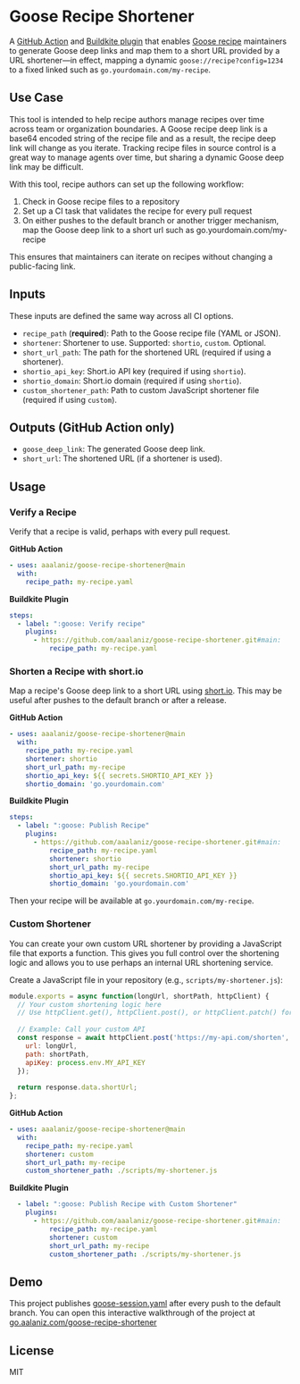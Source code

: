 # Goose Recipe Shortener

A [GitHub Action](https://github.com/features/actions) and [Buildkite plugin](https://buildkite.com/docs/pipelines/integrations/plugins) that enables [Goose recipe](https://block.github.io/goose/docs/guides/recipes/) maintainers to generate Goose deep links and map them to a short URL provided by a URL shortener­­—in effect, mapping a dynamic `goose://recipe?config=1234` to a fixed linked such as `go.yourdomain.com/my-recipe`.

## Use Case

This tool is intended to help recipe authors manage recipes over time across team or organization boundaries. A Goose recipe deep link is a base64 encoded string of the recipe file and as a result, the recipe deep link will change as you iterate. Tracking recipe files in source control is a great way to manage agents over time, but sharing a dynamic Goose deep link may be difficult.

With this tool, recipe authors can set up the following workflow:

1. Check in Goose recipe files to a repository
2. Set up a CI task that validates the recipe for every pull request
3. On either pushes to the default branch or another trigger mechanism, map the Goose deep link to a short url such as go.yourdomain.com/my-recipe

This ensures that maintainers can iterate on recipes without changing a public-facing link.

## Inputs

These inputs are defined the same way across all CI options.

- `recipe_path` (**required**): Path to the Goose recipe file (YAML or JSON).
- `shortener`: Shortener to use. Supported: `shortio`, `custom`. Optional.
- `short_url_path`: The path for the shortened URL (required if using a shortener).
- `shortio_api_key`: Short.io API key (required if using `shortio`).
- `shortio_domain`: Short.io domain (required if using `shortio`).
- `custom_shortener_path`: Path to custom JavaScript shortener file (required if using `custom`).

## Outputs (GitHub Action only)

- `goose_deep_link`: The generated Goose deep link.
- `short_url`: The shortened URL (if a shortener is used).

## Usage

### Verify a Recipe 

Verify that a recipe is valid, perhaps with every pull request.

**GitHub Action**

```yaml
- uses: aaalaniz/goose-recipe-shortener@main
  with:
    recipe_path: my-recipe.yaml
```

**Buildkite Plugin**

```yaml
steps:
  - label: ":goose: Verify recipe"
    plugins:
      - https://github.com/aaalaniz/goose-recipe-shortener.git#main:
          recipe_path: my-recipe.yaml

```

### Shorten a Recipe with short.io 

Map a recipe's Goose deep link to a short URL using [short.io](https://short.io). This may be useful after pushes to the default branch or after a release.


**GitHub Action**

```yaml
- uses: aaalaniz/goose-recipe-shortener@main
  with:
    recipe_path: my-recipe.yaml
    shortener: shortio
    short_url_path: my-recipe
    shortio_api_key: ${{ secrets.SHORTIO_API_KEY }}
    shortio_domain: 'go.yourdomain.com'
```

**Buildkite Plugin**

```yaml
steps:
  - label: ":goose: Publish Recipe"
    plugins:
      - https://github.com/aaalaniz/goose-recipe-shortener.git#main:
          recipe_path: my-recipe.yaml
          shortener: shortio
          short_url_path: my-recipe
          shortio_api_key: ${{ secrets.SHORTIO_API_KEY }}
          shortio_domain: 'go.yourdomain.com'
```

Then your recipe will be available at `go.yourdomain.com/my-recipe`.

### Custom Shortener

You can create your own custom URL shortener by providing a JavaScript file that exports a function. This gives you full control over the shortening logic and allows you to use perhaps an internal URL shortening service.

Create a JavaScript file in your repository (e.g., `scripts/my-shortener.js`):

```javascript
module.exports = async function(longUrl, shortPath, httpClient) {
  // Your custom shortening logic here
  // Use httpClient.get(), httpClient.post(), or httpClient.patch() for API calls
  
  // Example: Call your custom API
  const response = await httpClient.post('https://my-api.com/shorten', {
    url: longUrl,
    path: shortPath,
    apiKey: process.env.MY_API_KEY
  });
  
  return response.data.shortUrl;
};
```

**GitHub Action**

```yaml
- uses: aaalaniz/goose-recipe-shortener@main
  with:
    recipe_path: my-recipe.yaml
    shortener: custom
    short_url_path: my-recipe
    custom_shortener_path: ./scripts/my-shortener.js
```

**Buildkite Plugin**

```yaml
  - label: ":goose: Publish Recipe with Custom Shortener"
    plugins:
      - https://github.com/aaalaniz/goose-recipe-shortener.git#main:
          recipe_path: my-recipe.yaml
          shortener: custom
          short_url_path: my-recipe
          custom_shortener_path: ./scripts/my-shortener.js
```

## Demo

This project publishes [goose-session.yaml](./goose-session.yaml) after every push to the default branch. You can open this interactive walkthrough of the project at [go.aalaniz.com/goose-recipe-shortener](https://go.aalaniz.com/goose-recipe-shortener)

## License
MIT 
